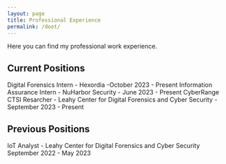 ```yaml
---
layout: page
title: Professional Experience
permalink: /doot/
---
```


Here you can find my professional work experience.
<h2>Current Positions</h2>
Digital Forensics Intern - Hexordia -October 2023 - Present  
Information Assurance Intern - NuHarbor Security - June 2023 - Present  
CyberRange CTSI Resarcher - Leahy Center for Digital Forensics and Cyber Security - September 2023 - Present

<h2>Previous Positions</h2>
IoT Analyst - Leahy Center for Digital Forensics and Cyber Security September 2022 - May 2023
